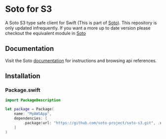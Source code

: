 # Soto for S3

A Soto S3 type safe client for Swift (This is part of [Soto](https://github.com/soto-project/soto)). This repository is only updated infrequently. If you want a more up to date version please checkout the equivalent module in [Soto](https://github.com/soto-project/soto)

## Documentation

Visit the Soto [documentation](https://soto-project.github.io/soto-docs) for instructions and browsing api references.

## Installation

### Package.swift

```swift
import PackageDescription

let package = Package(
    name: "MyAWSApp",
    dependencies: [
        .package(url: "https://github.com/soto-project/soto-s3.git", .upToNextMajor(from: "4.7.0"))
    ]
)
```
